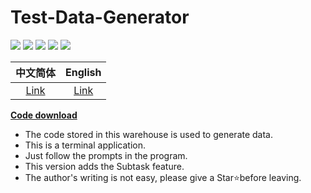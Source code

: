 # Test-Data-Generator

![](https://badges.toozhao.com/badges/01H7CJY76PRBY7Y5ETD89S0HQP/green.svg)
![](http://img.shields.io/badge/by%20kimi-Test%20Data%20Generator-brightgreen)
![](https://komarev.com/ghpvc/?username=zjx-kimi-Test-Data-Generator&color=9513ed)
[![](http://img.shields.io/badge/Star-Ffd700)](https://github.com/zjx-kimi/Test-Data-Generator/stargazers)
![](http://img.shields.io/badge/zjx--kimi-give%20me%20a%20star-blue?logo=github)

|中文简体|English|
|:-:|:-:|
|[Link](https://github.com/zjx-kimi/Test-Data-Generator/tree/zh-cn-3.1)|[Link](https://github.com/zjx-kimi/Test-Data-Generator/tree/en-3.1)|

[**Code download**](/Test-Data-Generator.cpp)
- The code stored in this warehouse is used to generate data.
- This is a terminal application.
- Just follow the prompts in the program.
- This version adds the Subtask feature.
- The author's writing is not easy, please give a Star⭐before leaving.
